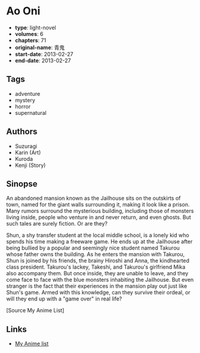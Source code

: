 # Ao Oni

-   **type**: light-novel
-   **volumes**: 6
-   **chapters**: 71
-   **original-name**: 青鬼
-   **start-date**: 2013-02-27
-   **end-date**: 2013-02-27

## Tags

-   adventure
-   mystery
-   horror
-   supernatural

## Authors

-   Suzuragi
-   Karin (Art)
-   Kuroda
-   Kenji (Story)

## Sinopse

​An abandoned mansion known as the Jailhouse sits on the outskirts of town, named for the giant walls surrounding it, making it look like a prison. Many rumors surround the mysterious building, including those of monsters living inside, people who venture in and never return, and even ghosts. But such tales are surely fiction. Or are they?

Shun, a shy transfer student at the local middle school, is a lonely kid who spends his time making a freeware game. He ends up at the Jailhouse after being bullied by a popular and seemingly nice student named Takurou whose father owns the building. As he enters the mansion with Takurou, Shun is joined by his friends, the brainy Hiroshi and Anna, the kindhearted class president. Takurou's lackey, Takeshi, and Takurou's girlfriend Mika also accompany them. But once inside, they are unable to leave, and they come face to face with the blue monsters inhabiting the Jailhouse. But even stranger is the fact that their experiences in the mansion play out just like Shun's game. Armed with this knowledge, can they survive their ordeal, or will they end up with a "game over" in real life?

[Source My Anime List]

## Links

-   [My Anime list](https://myanimelist.net/manga/94370/Ao_Oni)
